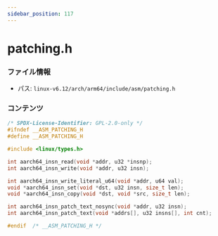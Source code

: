 ```yaml
---
sidebar_position: 117
---
```

# patching.h

### ファイル情報

- パス: `linux-v6.12/arch/arm64/include/asm/patching.h`

### コンテンツ

```h
/* SPDX-License-Identifier: GPL-2.0-only */
#ifndef	__ASM_PATCHING_H
#define	__ASM_PATCHING_H

#include <linux/types.h>

int aarch64_insn_read(void *addr, u32 *insnp);
int aarch64_insn_write(void *addr, u32 insn);

int aarch64_insn_write_literal_u64(void *addr, u64 val);
void *aarch64_insn_set(void *dst, u32 insn, size_t len);
void *aarch64_insn_copy(void *dst, void *src, size_t len);

int aarch64_insn_patch_text_nosync(void *addr, u32 insn);
int aarch64_insn_patch_text(void *addrs[], u32 insns[], int cnt);

#endif	/* __ASM_PATCHING_H */

```
